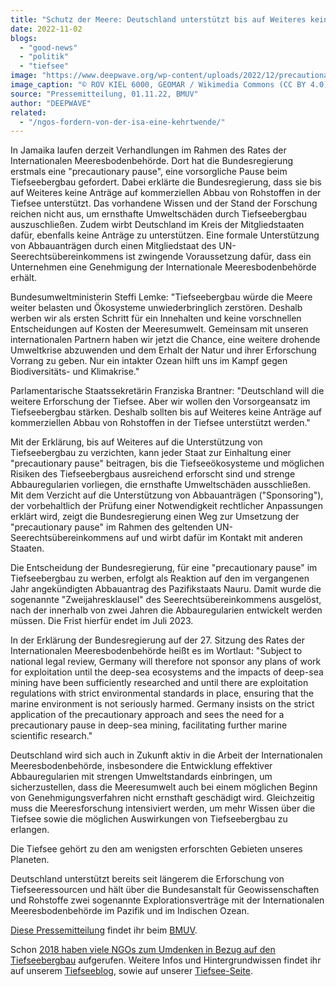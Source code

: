 ```yaml
---
title: "Schutz der Meere: Deutschland unterstützt bis auf Weiteres keinen Tiefseebergbau"
date: 2022-11-02
blogs: 
  - "good-news"
  - "politik"
  - "tiefsee"
image: "https://www.deepwave.org/wp-content/uploads/2022/12/precautionary_pause_tiefseebergbau_manganknollen.jpg"
image_caption: "© ROV KIEL 6000, GEOMAR / Wikimedia Commons (CC BY 4.0)"
source: "Pressemitteilung, 01.11.22, BMUV"
author: "DEEPWAVE"
related: 
  - "/ngos-fordern-von-der-isa-eine-kehrtwende/"
---
```


In Jamaika laufen derzeit Verhandlungen im Rahmen des Rates der Internationalen Meeresbodenbehörde. Dort hat die Bundesregierung erstmals eine "precautionary pause", eine vorsorgliche Pause beim Tiefseebergbau gefordert. Dabei erklärte die Bundesregierung, dass sie bis auf Weiteres keine Anträge auf kommerziellen Abbau von Rohstoffen in der Tiefsee unterstützt. Das vorhandene Wissen und der Stand der Forschung reichen nicht aus, um ernsthafte Umweltschäden durch Tiefseebergbau auszuschließen. Zudem wirbt Deutschland im Kreis der Mitgliedstaaten dafür, ebenfalls keine Anträge zu unterstützen. Eine formale Unterstützung von Abbauanträgen durch einen Mitgliedstaat des UN\-Seerechtsübereinkommens ist zwingende Voraussetzung dafür, dass ein Unternehmen eine Genehmigung der Internationale Meeresbodenbehörde erhält.

Bundesumweltministerin Steffi Lemke: "Tiefseebergbau würde die Meere weiter belasten und Ökosysteme unwiederbringlich zerstören. Deshalb werben wir als ersten Schritt für ein Innehalten und keine vorschnellen Entscheidungen auf Kosten der Meeresumwelt. Gemeinsam mit unseren internationalen Partnern haben wir jetzt die Chance, eine weitere drohende Umweltkrise abzuwenden und dem Erhalt der Natur und ihrer Erforschung Vorrang zu geben. Nur ein intakter Ozean hilft uns im Kampf gegen Biodiversitäts- und Klimakrise."

Parlamentarische Staatssekretärin Franziska Brantner: "Deutschland will die weitere Erforschung der Tiefsee. Aber wir wollen den Vorsorgeansatz im Tiefseebergbau stärken. Deshalb sollten bis auf Weiteres keine Anträge auf kommerziellen Abbau von Rohstoffen in der Tiefsee unterstützt werden."

Mit der Erklärung, bis auf Weiteres auf die Unterstützung von Tiefseebergbau zu verzichten, kann jeder Staat zur Einhaltung einer "precautionary pause" beitragen, bis die Tiefseeökosysteme und möglichen Risiken des Tiefseebergbaus ausreichend erforscht sind und strenge Abbauregularien vorliegen, die ernsthafte Umweltschäden ausschließen. Mit dem Verzicht auf die Unterstützung von Abbauanträgen ("Sponsoring"), der vorbehaltlich der Prüfung einer Notwendigkeit rechtlicher Anpassungen erklärt wird, zeigt die Bundesregierung einen Weg zur Umsetzung der "precautionary pause" im Rahmen des geltenden UN\-Seerechtsübereinkommens auf und wirbt dafür im Kontakt mit anderen Staaten.

Die Entscheidung der Bundesregierung, für eine "precautionary pause" im Tiefseebergbau zu werben, erfolgt als Reaktion auf den im vergangenen Jahr angekündigten Abbauantrag des Pazifikstaats Nauru. Damit wurde die sogenannte "Zweijahresklausel" des Seerechtsübereinkommens ausgelöst, nach der innerhalb von zwei Jahren die Abbauregularien entwickelt werden müssen. Die Frist hierfür endet im Juli 2023.

In der Erklärung der Bundesregierung auf der 27. Sitzung des Rates der Internationalen Meeresbodenbehörde heißt es im Wortlaut: "Subject to national legal review, Germany will therefore not sponsor any plans of work for exploitation until the deep-sea ecosystems and the impacts of deep-sea mining have been sufficiently researched and until there are exploitation regulations with strict environmental standards in place, ensuring that the marine environment is not seriously harmed. Germany insists on the strict application of the precautionary approach and sees the need for a precautionary pause in deep-sea mining, facilitating further marine scientific research."

Deutschland wird sich auch in Zukunft aktiv in die Arbeit der Internationalen Meeresbodenbehörde, insbesondere die Entwicklung effektiver Abbauregularien mit strengen Umweltstandards einbringen, um sicherzustellen, dass die Meeresumwelt auch bei einem möglichen Beginn von Genehmigungsverfahren nicht ernsthaft geschädigt wird. Gleichzeitig muss die Meeresforschung intensiviert werden, um mehr Wissen über die Tiefsee sowie die möglichen Auswirkungen von Tiefseebergbau zu erlangen.

Die Tiefsee gehört zu den am wenigsten erforschten Gebieten unseres Planeten.

Deutschland unterstützt bereits seit längerem die Erforschung von Tiefseeressourcen und hält über die Bundesanstalt für Geowissenschaften und Rohstoffe zwei sogenannte Explorationsverträge mit der Internationalen Meeresbodenbehörde im Pazifik und im Indischen Ozean.

[Diese Pressemitteilung](https://www.bmuv.de/pressemitteilung/schutz-der-meere-deutschland-unterstuetzt-bis-auf-weiteres-keinen-tiefseebergbau) findet ihr beim [BMUV](https://www.bmuv.de/).

Schon [2018 haben viele NGOs zum Umdenken in Bezug auf den Tiefseebergbau](https://www.deepwave.org/ngos-fordern-von-der-isa-eine-kehrtwende/) aufgerufen. Weitere Infos und Hintergrundwissen findet ihr auf unserem [Tiefseeblog](https://www.deepwave.org/blogs/tiefsee/), sowie auf unserer [Tiefsee-Seite](https://www.deepwave.org/die-ozeane/die-tiefsee/).
